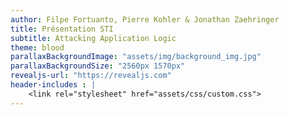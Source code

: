```yaml
---
author: Filpe Fortuanto, Pierre Kohler & Jonathan Zaehringer
title: Présentation STI
subtitle: Attacking Application Logic
theme: blood
parallaxBackgroundImage: "assets/img/background_img.jpg"
parallaxBackgroundSize: "2560px 1570px"
revealjs-url: "https://revealjs.com"
header-includes : |
    <link rel="stylesheet" href="assets/css/custom.css">
---
```

